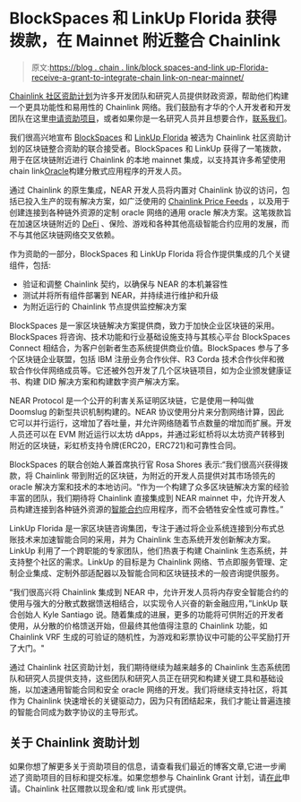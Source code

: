 # BlockSpaces 和 LinkUp Florida 获得拨款，在 Mainnet 附近整合 Chainlink

> 原文:[https://blog . chain . link/block spaces-and-link up-Florida-receive-a-grant-to-integrate-chain link-on-near-mainnet/](https://blog.chain.link/blockspaces-and-linkup-florida-receive-a-grant-to-integrate-chainlink-on-near-mainnet/)

[Chainlink 社区资助计划](https://blog.chain.link/introducing-the-chainlink-community-grant-program/)为许多开发团队和研究人员提供财政资源，帮助他们构建一个更具功能性和易用性的 Chainlink 网络。我们鼓励有才华的个人开发者和开发团队在这里[申请资助项目](https://chainlinkgrants.typeform.com/to/efEbsq)，或者如果你是一名研究人员并且想要合作，[联系我们](/cdn-cgi/l/email-protection#f5879086909487969db5969d949c9b999c9b9e99949786db969a98)。

我们很高兴地宣布 [BlockSpaces](https://blockspaces.io/) 和 [LinkUp Florida](https://linkupfl.com/) 被选为 Chainlink 社区资助计划的区块链整合资助的联合接受者。BlockSpaces 和 LinkUp 获得了一笔拨款，用于在区块链附近进行 Chainlink 的本地 mainnet 集成，以支持其许多希望使用 chain link[Oracle](https://chain.link/education/blockchain-oracles)构建分散式应用程序的开发人员。

通过 Chainlink 的原生集成，NEAR 开发人员将内置对 Chainlink 协议的访问，包括已投入生产的现有解决方案，如广泛使用的 [Chainlink Price Feeds](https://chain.link/solutions/defi) ，以及用于创建连接到各种链外资源的定制 oracle 网络的通用 oracle 解决方案。这笔拨款旨在加速区块链附近的 [DeFi](https://chain.link/education/defi) 、保险、游戏和各种其他高级智能合约应用的发展，而不与其他区块链网络交叉依赖。

作为资助的一部分，BlockSpaces 和 LinkUp Florida 将合作提供集成的几个关键组件，包括:

*   验证和调整 Chainlink 契约，以确保与 NEAR 的本机兼容性
*   测试并将所有组件部署到 NEAR，并持续进行维护和升级
*   为附近运行的 Chainlink 节点提供监控解决方案

BlockSpaces 是一家区块链解决方案提供商，致力于加快企业区块链的采用。BlockSpaces 将咨询、技术功能和行业基础设施支持与其核心平台 BlockSpaces Connect 相结合，为客户创新者生态系统提供商业价值。BlockSpaces 参与了多个区块链企业联盟，包括 IBM 注册业务合作伙伴、R3 Corda 技术合作伙伴和微软合作伙伴网络成员等。它还被外包开发了几个区块链项目，如为企业颁发健康证书、构建 DID 解决方案和构建数字资产解决方案。

NEAR Protocol 是一个公开的利害关系证明区块链，它是使用一种叫做 Doomslug 的新型共识机制构建的。NEAR 协议使用分片来分割网络计算，因此它可以并行运行，这增加了吞吐量，并允许网络随着节点数量的增加而扩展。开发人员还可以在 EVM 附近运行以太坊 dApps，并通过彩虹桥将以太坊资产转移到附近的区块链，彩虹桥支持令牌(ERC20，ERC721)和可靠性合同。

BlockSpaces 的联合创始人兼首席执行官 Rosa Shores 表示:“我们很高兴获得拨款，将 Chainlink 带到附近的区块链，为附近的开发人员提供对其市场领先的 oracle 解决方案和技术的本地访问。“作为一个构建了众多区块链解决方案的经验丰富的团队，我们期待将 Chainlink 直接集成到 NEAR mainnet 中，允许开发人员构建连接到各种链外资源的[智能合约](https://chain.link/education/smart-contracts)应用程序，而不会牺牲安全性或可靠性。”

LinkUp Florida 是一家区块链咨询集团，专注于通过将企业系统连接到分布式总账技术来加速智能合同的采用，并为 Chainlink 生态系统开发创新解决方案。LinkUp 利用了一个跨职能的专家团队，他们热衷于构建 Chainlink 生态系统，并支持整个社区的需求。LinkUp 的目标是为 Chainlink 网络、节点即服务管理、定制企业集成、定制外部适配器以及智能合同和区块链技术的一般咨询提供服务。

“我们很高兴将 Chainlink 集成到 NEAR 中，允许开发人员将内存安全智能合约的使用与强大的分散式数据馈送相结合，以实现令人兴奋的新金融应用，”LinkUp 联合创始人 Kyle Santiago 说。随着集成的进展，更多的功能将可供附近的开发者使用，从分散的价格馈送开始，但最终其他值得注意的 Chainlink 功能，如 Chainlink VRF 生成的可验证的随机性，为游戏和彩票协议中可能的公平奖励打开了大门。"

通过 Chainlink 社区资助计划，我们期待继续为越来越多的 Chainlink 生态系统团队和研究人员提供支持，这些团队和研究人员正在研究和构建关键工具和基础设施，以加速通用智能合同和安全 oracle 网络的开发。我们将继续支持社区，将其作为 Chainlink 快速增长的关键驱动力，因为只有团结起来，我们才能让普遍连接的智能合同成为数字协议的主导形式。

## 关于 Chainlink 资助计划

如果你想了解更多关于资助项目的信息，请查看我们最近的博客文章,它进一步阐述了资助项目的目标和提交标准。如果您想参与 Chainlink Grant 计划，请[在此](https://chainlinkgrants.typeform.com/to/efEbsq)申请。Chainlink 社区赠款以现金和/或 link 形式提供。